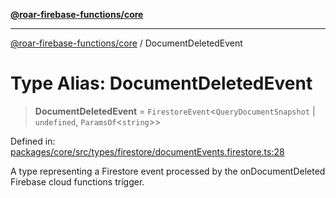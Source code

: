 [**@roar-firebase-functions/core**](../README.md)

---

[@roar-firebase-functions/core](../README.md) / DocumentDeletedEvent

# Type Alias: DocumentDeletedEvent

> **DocumentDeletedEvent** = `FirestoreEvent`\<`QueryDocumentSnapshot` \| `undefined`, `ParamsOf`\<`string`\>\>

Defined in: [packages/core/src/types/firestore/documentEvents.firestore.ts:28](https://github.com/yeatmanlab/roar-firebase-functions/blob/0fc701649174b7557e55644b1065be2fa3d3d7ca/packages/core/src/types/firestore/documentEvents.firestore.ts#L28)

A type representing a Firestore event processed by the onDocumentDeleted Firebase cloud functions trigger.
